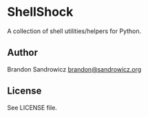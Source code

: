 ShellShock
==========

A collection of shell utilities/helpers for Python.

Author
------

Brandon Sandrowicz <brandon@sandrowicz.org>

License
-------

See LICENSE file.
